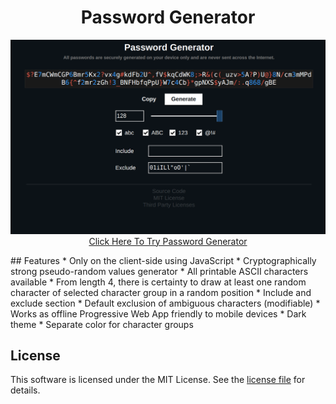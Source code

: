 <h1 align="center">Password Generator</h1>
<p align="center">
	<img src="screenshot.png">
<a href="https://michal037.github.io/password-generator/">Click Here To Try Password Generator</a>
</p>
## Features
* Only on the client-side using JavaScript
* Cryptographically strong pseudo-random values generator
* All printable ASCII characters available
* From length 4, there is certainty to draw at least one random character of selected character group in a random position
* Include and exclude section
* Default exclusion of ambiguous characters (modifiable)
* Works as offline Progressive Web App friendly to mobile devices
* Dark theme
* Separate color for character groups

## License
This software is licensed under the MIT License. See the [license file](LICENSE.txt) for details.
